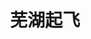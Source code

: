 ---
title: 芜湖起飞
lang: en-US

home: true
heroImage: /cover.png
heroImageStyle: { height: "100vh" }
heroText: 溪云初起日沉阁，山雨欲来风满楼
tagline: 欢迎访问
actionBtn:
  text: 博文
  link: /blog/
  type: primary
  ghost: false
  size: large
preactionBtn:
  text: 关于我
  link: /aboutMe/
  type: primary
  ghost: true
  size: large
features:
- title: 反对修正主义
  details: 修正主义，或者右倾机会主义，是一种资产阶级思潮，它比教条主义有更大的危险性。修正主义者，右倾机会主义者，口头上也挂着马克思主义，他们也在那里攻击“教条主义”。但是他们所攻击的正是马克思主义的最根本的东西。
- title: 共产主义接班人
  details: 我们是共产主义接班人，继承革命先辈光荣传统。为华夏民族崛起而读书，为全人类共产主义事业而奋斗终身。
- title: 抵抗帝国主义
  details: 当人民推翻了帝国主义、封建主义和官僚资本主义的统治之后，中国要向哪里去?向资本主义，还是向社会主义?有许多人在这个问题上的思想是不清楚的。事实已经回答了这个问题:只有社会主义能够救中国。

footer: Written by Liang H.L. | Powered by VuePress

footerColumn: 4
footerWrap: 
- headline: 友情链接
  items:
  - title: Google
    link: https://www.google.com/
    details: 谷歌
  - title: Youtube
    link: https://www.youtube.com/
    details: 油管
  - title: Bilibili
    link: https://www.bilibili.com/
    details: 哔哩哔哩
- headline: 页面开发帮助
  items:
  - title: VuePress
    link: https://v1.vuepress.vuejs.org/zh/
    details: 基于Vue的文档页面框架
  - title: AntDocs
    link: https://antdocs.pages.dev/
    details: 一款 Ant Design 设计风格的 VuePress 主题
  - title: DesignEvo
    link: https://www.designevo.com/cn/
    details: Logo设计
- headline: 这可以有广告
  # items:
  # - title: Item 1
  #   link: https://github.com/zpfz/vuepress-theme-antdocs
  #   details: details
  # - title: Item 2
  #   link: https://github.com/zpfz/vuepress-theme-antdocs
  #   details: details
# - headline: Column 2
#   items:
#   - title: Item 1
#     link: https://github.com/zpfz/vuepress-theme-antdocs
#     details: details
#   - title: Item 2
#     link: https://github.com/zpfz/vuepress-theme-antdocs
#     details: details
---